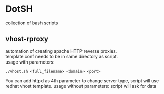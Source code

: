 # DotSH
collection of bash scripts

## vhost-rproxy
automation of creating apache HTTP reverse proxies. <br>
template.conf needs to be in same directory as script. <br>
usage with parameters: <br>
```
./vhost.sh <full_filename> <domain> <port>
 ```
 You can add httpd as 4th parameter to change server type, script will use redhat vhost template.
usage without parameters: script will ask for data
